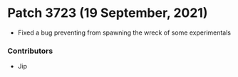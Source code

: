 # Patch 3723 (19 September, 2021)

- Fixed a bug preventing from spawning the wreck of some experimentals

### Contributors

- Jip
